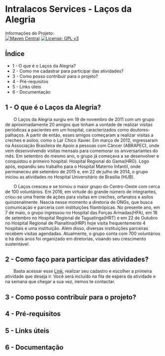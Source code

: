 Intralacos Services - Laços da Alegria
========

Informações do Projeto:  
[![Maven Central](https://maven-badges.herokuapp.com/maven-central/cz.jirutka.rsql/rsql-parser/badge.svg)](https://maven-badges.herokuapp.com/maven-central/cz.jirutka.rsql/rsql-parser)
[![License: GPL v3](https://img.shields.io/badge/License-GPL%20v3-blue.svg)](https://www.gnu.org/licenses/gpl-3.0)


Índice
---------
* 1 - O que é o Laços da Alegria?
* 2 - Como me cadastrar para participar das atividades?
* 3 - Como posso contribuir para o projeto?
* 4 - Pré-requisitos
* 5 - Links úteis
* 6 - Documentação

1 - O que é o Laços da Alegria?
-------------------------------

&nbsp;&nbsp;&nbsp;&nbsp;&nbsp;&nbsp; O Laços da Alegria surgiu em 19 de novembro de 2011 com um grupo de aproximadamente 20 amigos que tinham a vontade de realizar visitas periódicas a pacientes em um hospital, caracterizados como doutores-palhaços. A partir de então, esses amigos começaram a realizar visitas a creches e asilos, como o Lar Chico Xavier. Em março de 2012, ingressaram na Associação Brasileira de Apoio a pessoas com Câncer (ABRAPEC), onde vem desenvolvendo visitas mensais para comemorar os aniversariantes do mês. Em setembro do mesmo ano, o grupo já começava a se desenvolver e conquistou o primeiro hospital: Hospital Regional do Gama(HRG). Logo após, expandiu seu trabalho para o Hospital Materno Infantil, onde permaneceu até setembro de 2015 e, em 22 de julho de 2014, o grupo iniciou as atividades no Hospital Universitário de Brasília (HUB).

&nbsp;&nbsp;&nbsp;&nbsp;&nbsp;&nbsp; O Laços cresceu e se tornou o maior grupo do Centro-Oeste com cerca de 100 voluntários. Em 2016, em virtude do grande número de integrantes, criou-se uma frente de ações para visitas em creches, orfanatos e asilos quinzenalmente. Nascia nesse momento a diretoria de ONGs, que busca comunicação e parceria com instituições filantrópicas. No presente ano, em 7 de maio, o grupo ingressou no Hospital das Forças Armadas(HFA), em 18 de setembro no Hospital Regional de Taguatinga(HRT) e em 22 de Outubro no Hospital Regional de Planaltina(HRP) hoje visita frequentemente 4 hospitais e uma instituição. Além disso, diversas instituições parceiras recebem visitas agendadas. Atualmente, o grupo conta com 700 voluntários e há dois anos foi organizado em diretorias, visando seu crescimento sustentável.

2 - Como faço para participar das atividades?
---------------------------------------------

&nbsp;&nbsp;&nbsp;&nbsp;&nbsp;&nbsp; Basta acessar esse [Link](http://www.intralacos.com/cadastroVoluntario), realizar seu cadastro e escolher a primeira atividade que deseja ir. Você será incluído na fila de espera da atividade e na semana que chegar a sua vez, iremos te contactar.

3 - Como posso contribuir para o projeto?
-----------------------------------------

4 - Pré-requisitos
------------------

5 - Links úteis
---------------

6 - Documentação
----------------
